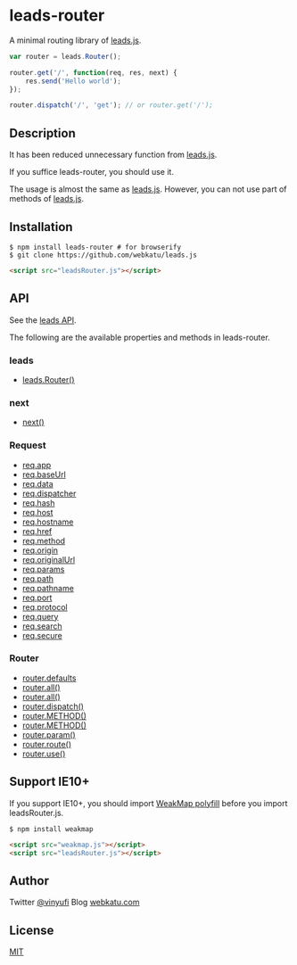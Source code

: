 # leads-router

A minimal routing library of [leads.js](https://github.com/webkatu/leads).

```javascript
var router = leads.Router();

router.get('/', function(req, res, next) {
	res.send('Hello world');
});

router.dispatch('/', 'get'); // or router.get('/');
```


## Description

It has been reduced unnecessary function from [leads.js](https://github.com/webkatu/leads).

If you suffice leads-router, you should use it.

The usage is almost the same as [leads.js](https://github.com/webkatu/leads). However, you can not use part of methods of [leads.js](https://github.com/webkatu/leads).

## Installation

```
$ npm install leads-router # for browserify
$ git clone https://github.com/webkatu/leads.js
```

```html
<script src="leadsRouter.js"></script>
```

## API

See the [leads API](https://github.com/webkatu/leads.js/blob/master/README.md#user-content-api).

The following are the available properties and methods in leads-router.


### leads

* [leads.Router()](https://github.com/webkatu/leads.js/blob/master/README.md#user-content-leadsrouteroptions)


### next

* [next()](https://github.com/webkatu/leads.js/blob/master/README.md#user-content-next)


### Request

* [req.app](https://github.com/webkatu/leads.js/blob/master/README.md#user-content-reqapp)
* [req.baseUrl](https://github.com/webkatu/leads.js/blob/master/README.md#user-content-reqbaseurl)
* [req.data](https://github.com/webkatu/leads.js/blob/master/README.md#user-content-reqdata)
* [req.dispatcher](https://github.com/webkatu/leads.js/blob/master/README.md#user-content-reqdispatcher)
* [req.hash](https://github.com/webkatu/leads.js/blob/master/README.md#user-content-reqhash)
* [req.host](https://github.com/webkatu/leads.js/blob/master/README.md#user-content-reqhost)
* [req.hostname](https://github.com/webkatu/leads.js/blob/master/README.md#user-content-reqhostname)
* [req.href](https://github.com/webkatu/leads.js/blob/master/README.md#user-content-reqhref)
* [req.method](https://github.com/webkatu/leads.js/blob/master/README.md#user-content-reqmethod)
* [req.origin](https://github.com/webkatu/leads.js/blob/master/README.md#user-content-reqorigin)
* [req.originalUrl](https://github.com/webkatu/leads.js/blob/master/README.md#user-content-reqoriginalurl)
* [req.params](https://github.com/webkatu/leads.js/blob/master/README.md#user-content-reqparams)
* [req.path](https://github.com/webkatu/leads.js/blob/master/README.md#user-content-reqpath)
* [req.pathname](https://github.com/webkatu/leads.js/blob/master/README.md#user-content-reqpathname)
* [req.port](https://github.com/webkatu/leads.js/blob/master/README.md#user-content-reqport)
* [req.protocol](https://github.com/webkatu/leads.js/blob/master/README.md#user-content-reqprotocol)
* [req.query](https://github.com/webkatu/leads.js/blob/master/README.md#user-content-reqquery)
* [req.search](https://github.com/webkatu/leads.js/blob/master/README.md#user-content-reqsearch)
* [req.secure](https://github.com/webkatu/leads.js/blob/master/README.md#user-content-reqsecure)


### Router

* [router.defaults](https://github.com/webkatu/leads.js/blob/master/README.md#user-content-routerdefaults)
* [router.all()](https://github.com/webkatu/leads.js/blob/master/README.md#user-content-routerallpath-callback-callback-)
* [router.all()](https://github.com/webkatu/leads.js/blob/master/README.md#user-content-routerallpath-options)
* [router.dispatch()](https://github.com/webkatu/leads.js/blob/master/README.md#user-content-routerdispatchpath-method-options)
* [router.METHOD()](https://github.com/webkatu/leads.js/blob/master/README.md#user-content-routerdispatchpath-method-options)
* [router.METHOD()](https://github.com/webkatu/leads.js/blob/master/README.md#user-content-routermethodpath-options)
* [router.param()](https://github.com/webkatu/leads.js/blob/master/README.md#user-content-routerparamname-callback)
* [router.route()](https://github.com/webkatu/leads.js/blob/master/README.md#user-content-routerroutepath)
* [router.use()](https://github.com/webkatu/leads.js/blob/master/README.md#user-content-routerusepath-function-function-)


## Support IE10+

If you support IE10+, you should import [WeakMap polyfill](https://github.com/Benvie/WeakMap) before you import leadsRouter.js.

```
$ npm install weakmap
```

```html
<script src="weakmap.js"></script>
<script src="leadsRouter.js"></script>
```


## Author

Twitter [@vinyufi](https://twitter.com/vinyufi)
Blog [webkatu.com](http://www.webkatu.com)


## License

[MIT](https://github.com/webkatu/leads.js/blob/master/LICENSE)
